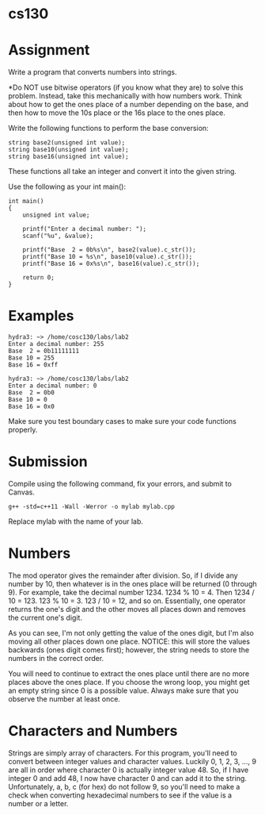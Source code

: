 # cs130

# **Assignment**
Write a program that converts numbers into strings.

*Do NOT use bitwise operators (if you know what they are) to solve this problem. Instead, take this mechanically with how numbers work. Think about how to get the ones place of a number depending on the base, and then how to move the 10s place or the 16s place to the ones place.

Write the following functions to perform the base conversion:
```
string base2(unsigned int value);
string base10(unsigned int value);
string base16(unsigned int value);
```
These functions all take an integer and convert it into the given string.

Use the following as your int main():
```
int main()
{
    unsigned int value;

    printf("Enter a decimal number: ");
    scanf("%u", &value);

    printf("Base  2 = 0b%s\n", base2(value).c_str());
    printf("Base 10 = %s\n", base10(value).c_str());
    printf("Base 16 = 0x%s\n", base16(value).c_str());

    return 0;
}
```
# **Examples**
```
hydra3: ~> /home/cosc130/labs/lab2
Enter a decimal number: 255
Base  2 = 0b11111111
Base 10 = 255
Base 16 = 0xff

hydra3: ~> /home/cosc130/labs/lab2
Enter a decimal number: 0
Base  2 = 0b0
Base 10 = 0
Base 16 = 0x0
```
Make sure you test boundary cases to make sure your code functions properly.

# **Submission**
Compile using the following command, fix your errors, and submit to Canvas.
```
g++ -std=c++11 -Wall -Werror -o mylab mylab.cpp
```
Replace mylab with the name of your lab.

# **Numbers**
The mod operator gives the remainder after division. So, if I divide any number by 10, then whatever is in the ones place will be returned (0 through 9). For example, take the decimal number 1234. 1234 % 10 = 4. Then 1234 / 10 = 123. 123 % 10 = 3. 123 / 10 = 12, and so on. Essentially, one operator returns the one's digit and the other moves all places down and removes the current one's digit.

As you can see, I'm not only getting the value of the ones digit, but I'm also moving all other places down one place. NOTICE: this will store the values backwards (ones digit comes first); however, the string needs to store the numbers in the correct order.

You will need to continue to extract the ones place until there are no more places above the ones place. If you choose the wrong loop, you might get an empty string since 0 is a possible value. Always make sure that you observe the number at least once.

# **Characters and Numbers**
Strings are simply array of characters. For this program, you'll need to convert between integer values and character values. Luckily 0, 1, 2, 3, ..., 9 are all in order where character 0 is actually integer value 48. So, if I have integer 0 and add 48, I now have character 0 and can add it to the string. Unfortunately, a, b, c (for hex) do not follow 9, so you'll need to make a check when converting hexadecimal numbers to see if the value is a number or a letter.
